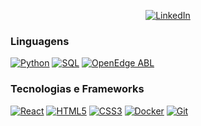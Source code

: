 <p align="center">
    <a href="https://www.linkedin.com/in/axcel-mello/">
        <img src="https://img.shields.io/badge/LinkedIn-blue?style=flat-square&logo=linkedin" alt="LinkedIn">
    </a>
</p>

### Linguagens
[![Python](https://img.shields.io/badge/python-black?style=for-the-badge&logo=python)](https://www.python.org/)
[![SQL](https://img.shields.io/badge/sql-black?style=for-the-badge&logo=mysql)](https://www.mysql.com/)
[![OpenEdge ABL](https://img.shields.io/badge/OpenEdge_ABL-black?style=for-the-badge&logo=progress)](https://www.progress.com/openedge)


### Tecnologias e Frameworks
[![React](https://img.shields.io/badge/react-black?style=for-the-badge&logo=react)](https://react.dev/)
[![HTML5](https://img.shields.io/badge/html5-black?style=for-the-badge&logo=html5)](https://github.com/GabrielBBaldez)
[![CSS3](https://img.shields.io/badge/css3-black?style=for-the-badge&logo=css3)](https://github.com/GabrielBBaldez)
[![Docker](https://img.shields.io/badge/docker-black?style=for-the-badge&logo=docker)](https://www.docker.com/)
[![Git](https://img.shields.io/badge/Git-black?style=for-the-badge&logo=git)](https://git-scm.com/)
